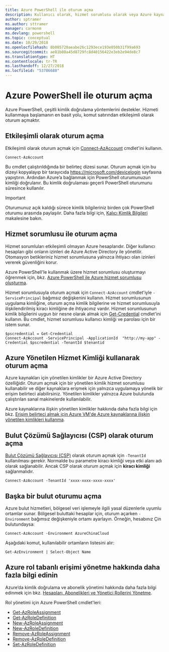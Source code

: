 ```yaml
---
title: Azure PowerShell ile oturum açma
description: Kullanıcı olarak, hizmet sorumlusu olarak veya Azure kaynakları için yönetilen kimlikleri kullanarak Azure PowerShell oturumu açma.
author: sptramer
ms.author: sttramer
manager: carmonm
ms.devlang: powershell
ms.topic: conceptual
ms.date: 10/29/2018
ms.openlocfilehash: 8b085720aeabe26c1293ece193e050b31f99a693
ms.sourcegitcommit: ae81b08a45d8729fc8d40156422e3eb2e94de8c7
ms.translationtype: HT
ms.contentlocale: tr-TR
ms.lasthandoff: 12/27/2018
ms.locfileid: "53786688"
---
```

# <a name="sign-in-with-azure-powershell"></a>Azure PowerShell ile oturum açma

Azure PowerShell, çeşitli kimlik doğrulama yöntemlerini destekler. Hizmeti kullanmaya başlamanın en basit yolu, komut satırından etkileşimli olarak oturum açmaktır.

## <a name="sign-in-interactively"></a>Etkileşimli olarak oturum açma

Etkileşimli olarak oturum açmak için [Connect-AzAccount](/powershell/module/az.accounts/connect-azaccount) cmdlet'ini kullanın.

```azurepowershell-interactive
Connect-AzAccount
```

Bu cmdlet çalıştırıldığında bir belirteç dizesi sunar. Oturum açmak için bu dizeyi kopyalayıp bir tarayıcıda https://microsoft.com/devicelogin sayfasına yapıştırın. Ardından Azure’a bağlanmak için PowerShell oturumunuzun kimliği doğrulanır. Bu kimlik doğrulaması geçerli PowerShell oturumunu süresince kullanılır.

> [!IMPORTANT]
>
> Oturumunuz açık kaldığı sürece kimlik bilgileriniz birden çok PowerShell oturumu arasında paylaşılır.
> Daha fazla bilgi için, [Kalıcı Kimlik Bilgileri](context-persistence.md) makalesine bakın.

## <a name="sign-in-with-a-service-principal"></a>Hizmet sorumlusu ile oturum açma

Hizmet sorumluları etkileşimli olmayan Azure hesaplarıdır. Diğer kullanıcı hesapları gibi onların izinleri de Azure Active Directory ile yönetilir. Otomasyon betikleriniz hizmet sorumlusuna yalnızca ihtiyacı olan izinleri vererek güvenliğini korur.

Azure PowerShell'le kullanmak üzere hizmet sorumlusu oluşturmayı öğrenmek için, bkz. [Azure PowerShell ile Azure hizmet sorumlusu oluşturma](create-azure-service-principal-azureps.md).

Hizmet sorumlusuyla oturum açmak için `Connect-AzAccount` cmdlet'iyle `-ServicePrincipal` bağımsız değişkenini kullanın. Hizmet sorumlusunun uygulama kimliğine, oturum açma kimlik bilgilerine ve hizmet sorumlusuyla ilişkilendirilmiş kiracı kimliğine de ihtiyacınız vardır. Hizmet sorumlusunun kimlik bilgilerini uygun bir nesne olarak almak için [Get-Credential](/powershell/module/microsoft.powershell.security/get-credential) cmdlet'ini kullanın. Bu cmdlet, hizmet sorumlusu kullanıcı kimliği ve parolası için bir istem sunar.

```azurepowershell-interactive
$pscredential = Get-Credential
Connect-AzAccount -ServicePrincipal -ApplicationId  "http://my-app" -Credential $pscredential -TenantId $tenantid
```

## <a name="sign-in-using-an-azure-managed-service-identity"></a>Azure Yönetilen Hizmet Kimliği kullanarak oturum açma

Azure kaynakları için yönetilen kimlikler bir Azure Active Directory özelliğidir. Oturum açmak için bir yönetilen kimlik hizmet sorumlusu kullanabilir ve diğer kaynaklara erişmek için yalnızca uygulamaya yönelik bir erişim belirteci alabilirsiniz. Yönetilen kimlikler yalnızca Azure bulutunda çalıştırılan sanal makinelerde kullanılabilir.

Azure kaynaklarına ilişkin yönetilen kimlikler hakkında daha fazla bilgi için bkz. [Erişim belirteci almak için Azure VM'de Azure kaynaklarına ilişkin yönetilen kimlikleri kullanma](/azure/active-directory/managed-identities-azure-resources/how-to-use-vm-token).

## <a name="sign-in-as-a-cloud-solution-provider-csp"></a>Bulut Çözümü Sağlayıcısı (CSP) olarak oturum açma

[Bulut Çözümü Sağlayıcısı (CSP)](https://azure.microsoft.com/en-us/offers/ms-azr-0145p/) olarak oturum açmak için `-TenantId` kullanılması gerekir. Normalde bu parametre kiracı kimliği veya etki alanı adı olarak sağlanabilir. Ancak CSP olarak oturum açmak için **kiracı kimliği** sağlanmalıdır.

```azurepowershell-interactive
Connect-AzAccount -TenantId 'xxxx-xxxx-xxxx-xxxx'
```

## <a name="sign-in-to-another-cloud"></a>Başka bir bulut oturumu açma

Azure bulut hizmetleri, bölgesel veri işlemeyle ilgili yasal düzenlerle uyumlu ortamlar sunar.
Bölgesel buluttaki hesaplar için, oturum açarken `-Environment` bağımsız değişkeniyle ortamı ayarlayın.
Örneğin, hesabınız Çin bulutundaysa:

```azurepowershell-interactive
Connect-AzAccount -Environment AzureChinaCloud
```

Aşağıdaki komut, kullanılabilir ortamların listesini alır:

```azurepowershell-interactive
Get-AzEnvironment | Select-Object Name
```

## <a name="learn-more-about-managing-azure-role-based-access"></a>Azure rol tabanlı erişimi yönetme hakkında daha fazla bilgi edinin

Azure’da kimlik doğrulama ve abonelik yönetimi hakkında daha fazla bilgi edinmek için bkz. [Hesapları, Abonelikleri ve Yönetici Rollerini Yönetme](/azure/active-directory/role-based-access-control-configure).

Rol yönetimi için Azure PowerShell cmdlet'leri:

* [Get-AzRoleAssignment](/powershell/module/az.Resources/Get-azRoleAssignment)
* [Get-AzRoleDefinition](/powershell/module/az.Resources/Get-azRoleDefinition)
* [New-AzRoleAssignment](/powershell/module/az.Resources/New-azRoleAssignment)
* [New-AzRoleDefinition](/powershell/module/az.Resources/New-azRoleDefinition)
* [Remove-AzRoleAssignment](/powershell/module/az.Resources/Remove-azRoleAssignment)
* [Remove-AzRoleDefinition](/powershell/module/az.Resources/Remove-azRoleDefinition)
* [Set-AzRoleDefinition](/powershell/module/az.Resources/Set-azRoleDefinition)
